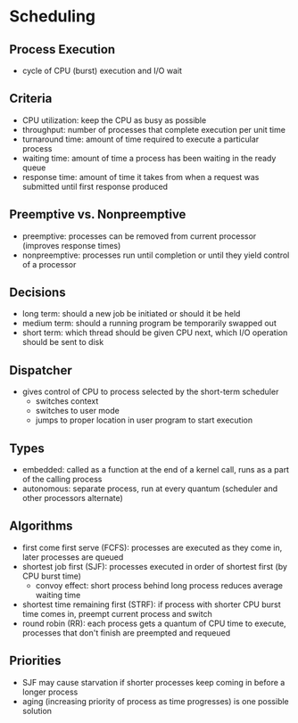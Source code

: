 # Scheduling

## Process Execution

- cycle of CPU (burst) execution and I/O wait

## Criteria

- CPU utilization: keep the CPU as busy as possible
- throughput: number of processes that complete execution per unit time
- turnaround time: amount of time required to execute a particular process
- waiting time: amount of time a process has been waiting in the ready queue
- response time: amount of time it takes from when a request was submitted until first response produced

## Preemptive vs. Nonpreemptive

- preemptive: processes can be removed from current processor (improves response times)
- nonpreemptive: processes run until completion or until they yield control of a processor

## Decisions

- long term: should a new job be initiated or should it be held
- medium term: should a running program be temporarily swapped out
- short term: which thread should be given CPU next, which I/O operation should be sent to disk

## Dispatcher

- gives control of CPU to process selected by the short-term scheduler
  - switches context
  - switches to user mode
  - jumps to proper location in user program to start execution

## Types

- embedded: called as a function at the end of a kernel call, runs as a part of the calling process
- autonomous: separate process, run at every quantum (scheduler and other processors alternate)

## Algorithms

- first come first serve (FCFS): processes are executed as they come in, later processes are queued
- shortest job first (SJF): processes executed in order of shortest first (by CPU burst time)
  - convoy effect: short process behind long process reduces average waiting time
- shortest time remaining first (STRF): if process with shorter CPU burst time comes in, preempt current process and switch
- round robin (RR): each process gets a quantum of CPU time to execute, processes that don't finish are preempted and requeued

## Priorities

- SJF may cause starvation if shorter processes keep coming in before a longer process
- aging (increasing priority of process as time progresses) is one possible solution
